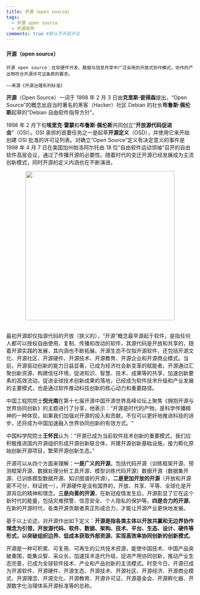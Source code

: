 ```yaml
---
title: 开源（open source）
tags:
  - 开源 open source
  - 开源软件
comments: true #默认不开启评论
---
```


#### 开源（open source）
`开源 open source：在软硬件开发、数据与信息共享中广泛采用的开放式协作模式，协作的产出物符合开源许可证条款的要求。`

`——来源《开源治理系列标准》`

**开源**（Open Source）一词于 1998 年 2 月 3 日由**克里斯·彼得森**提出，“Open Source”的概念出自当时著名的黑客（Hacker）社区 Debian 的社长**布鲁斯·佩伦斯**起草的“Debian 自由软件指导方针”。

1998 年 2 月下旬**埃里克·雷蒙**和**布鲁斯·佩伦斯**共同创立“**开放源代码促进会**”（OSI）。OSI 承担的首要任务之一是起草**开源定义**（OSD），并使用它来开始创建 OSI 批准的许可证列表。对确立“Open Source”定义有决定意义的事件是 1998 年 4 月 7 日在美国加州帕洛阿尔托由 18 位“自由软件运动领袖”召开的自由软件高层会议，通过了传播开源的必要性。随着时代的变迁开源已经发展成为主流创新模式，同时开源的定义内涵也在不断演进。

<div align=center>
<img src="https://github.com/user-attachments/assets/e5816dcc-aea9-4df6-ad79-85ed503e46d2" width="400px">
</div>
</BR>

最初开源即仅指源代码的开放（狭义的），“开源”概念最早源起于软件，是指任何人都可以授权自由使用、复制、传播和改动的软件，其源代码是开放和共享的，随着开源实践的发展，其内涵也不断拓展。开源生态不仅指开源软件，还包括开源文化、开源社区、开源硬件、开源技术、开源教育、开源企业和开源商业模式。当前，开源驱动创新的能力日益显著，已成为经济社会新变革的赋能者。开源通过汇聚创新资源、构建信任环境，促进知识、智慧、技术、成果等的共享，加速创新要素的高效流动，促进全球技术创新成果的落地，已经成为软件技术升级和产业发展的主要模式，也是通过软件推动科技创新的核心动力和重要路径。

中国工程院院士**倪光南**在第十七届开源中国开源世界高峰论坛上聚焦《拥抱开源与世界协同创新》的主题进行了分享，他表示：“开源是时代的产物，是科学传播精神的一种体现，如果我们加强对开源的投入和贡献，不仅可以更好地推进科技的进步，还将成为中国加速融入世界协同创新的有效方式。“

中国科学院院士**王怀民**认为：“开源已成为当前软件技术创新的重要模式，我们应积极推进国内开源组织形成开源创新联合体，共建开源创新基础设施，接力孵化原始创新开源项目，繁荣开源创新生态。”

开源可以从四个方面来理解：**一是广义的开源**。包括代码开源（训练框架开源、预测框架开源、数据处理分析工具开源、模型训练代码开源）数据开源（数据集开源、已训练模型数据开源、知识图谱的开源）。**二是更加开放的开源**（开放和开源密不可分，辩证统一），开源硬件是没有国界的，开放、共享、平等、全球化是开源背后的精神和理念。**三是向善的开源**，在新冠疫情发生后，开源彰显了它在这个新时代的能量，包括灾难预警、信息安全、个人隐私的保护等。**四是合力的开源**，在新的开源时代，各类开源贡献者真正形成合力，才能让开源产业更快地发展。

基于以上论述，对开源作出如下定义：**开源是指各类主体以开放共赢和无边界协作理念为引领，开放源代码、软件、数据、架构、技术、平台、生态、设计、硬件等形式，以突破组织边界、低成本获取外部资源、实现高效率协同创新的创新模式**。

开源是一种可积累、可复用、可再生的公共技术资源，能使中国技术、中国产品突破重围，能集众智、采众长，加速技术迭代升级，促进产用协同创新，推动产业生态完善，已成为全球软件技术、产业和产品创新的主流模式。时至今日，开源已成为开源软件、开源硬件、开源生态、开源技术、开源社区、开源经济、开源商业模式、开源理念、开源文化、开源教育、开源许可证、开源基金会、开源孵化器、开源数字化治理体系开源标准等的总称。
